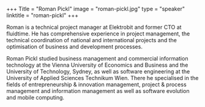 +++ 
Title = "Roman Pickl" 
image = "roman-pickl.jpg" 
type = "speaker" 
linktitle = "roman-pickl" 
+++

Roman is a technical project manager at Elektrobit and former CTO at fluidtime. He has comprehensive experience in project management, the technical coordination of national and international projects and the optimisation of business and development processes. 

Roman Pickl studied business management and commercial information technology at the Vienna University of Economics and Business and the University of Technology, Sydney, as well as software engineering at the University of Applied Sciences Technikum Wien. There he specialised in the fields of entrepreneurship & innovation management, project & process management and information management as well as software evolution and mobile computing.